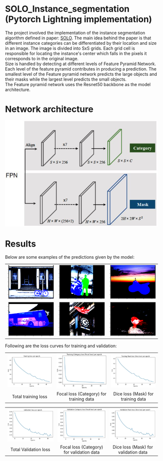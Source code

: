 # SOLO_Instance_segmentation (Pytorch Lightning implementation)

The project involved the implementation of the instance segmentation algorithm defined in paper: [SOLO](https://arxiv.org/abs/1912.04488). The main idea behind the paper is that different instance categories can be differentiated by their location and size in an image. The image is divided into SxS grids. Each grid cell is responsible for locating the instance's center which falls in the pixels it corresponds to in the original image. <br>
Size is handled by detecting at different levels of Feature Pyramid Network. Each level of the feature pyramid contributes in producing a prediction. The smallest level of the Feature pyramid network predicts the large objects and their masks while the largest level predicts the small objects. <br>
The Feature pyramid network uses the Resnet50 backbone as the model architecture.

# Network architecture

<img src="./Results/fpn_model.JPG" align = "center">

# Results

Below are some examples of the predictions given by the model:

<table>
  <tr>
      <td align = "center"> <img src="./Results/first0.png"> </td>
      <td align = "center"> <img src="./Results/first1.png"> </td>
      <td align = "center"> <img src="./Results/first2.png"> </td>
  </tr>
  <tr>
      <td align = "center"> <img src="./Results/first3.png"></td>
      <td align = "center"> <img src="./Results/first4.png"> </td>
      <td align = "center"> <img src="./Results/first5.png"> </td>
  </tr>
</table>

Following are the loss curves for training and validation:

<table>
  <tr>
      <td align = "center"> <img src="./Results/Training_loss.JPG"> </td>
      <td align = "center"> <img src="./Results/Training_focal_loss.JPG"> </td>
      <td align = "center"> <img src="./Results/Training_mask_loss.JPG"> </td>
  </tr>
  <tr>
      <td align = "center"> Total training loss</td>
      <td align = "center"> Focal loss (Category) for training data </td>
      <td align = "center"> Dice loss (Mask) for training data </td>
  </tr>
</table>

<table>
  <tr>
      <td align = "center"> <img src="./Results/Validation_loss.JPG"> </td>
      <td align = "center"> <img src="./Results/Validation_category_loss.JPG"> </td>
      <td align = "center"> <img src="./Results/Validation_mask_loss.JPG"> </td>
  </tr>
  <tr>
      <td align = "center"> Total Validation loss</td>
      <td align = "center"> Focal loss (Category) for validation data </td>
      <td align = "center"> Dice loss (Mask) for validation data </td>
  </tr>
</table>
